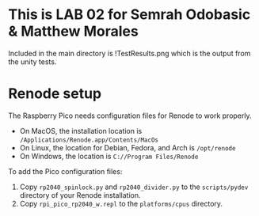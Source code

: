 # This is LAB 02 for Semrah Odobasic & Matthew Morales
Included in the main directory is !TestResults.png which is the output from the unity tests.

# Renode setup
The Raspberry Pico needs configuration files for Renode to work properly.

* On MacOS, the installation location is `/Applications/Renode.app/Contents/MacOs`
* On Linux, the location for Debian, Fedora, and Arch is `/opt/renode`
* On Windows, the location is `C://Program Files/Renode`

To add the Pico configuration files:
1. Copy `rp2040_spinlock.py` and `rp2040_divider.py` to the `scripts/pydev` directory of your Renode installation.
1. Copy `rpi_pico_rp2040_w.repl` to the `platforms/cpus` directory.
